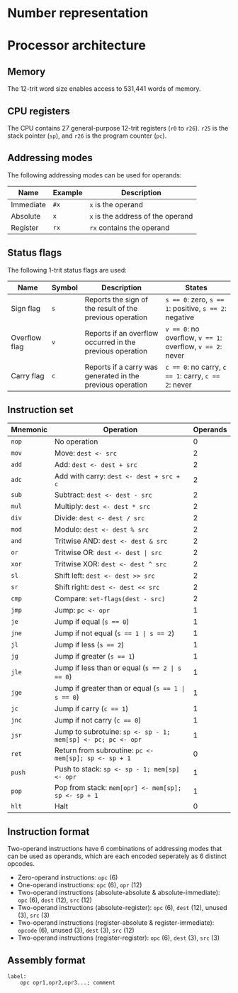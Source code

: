 # Number representation

# Processor architecture

## Memory
The 12-trit word size enables access to 531,441 words of memory. 

## CPU registers
The CPU contains 27 general-purpose 12-trit registers (`r0` to `r26`). `r25` is the stack pointer (`sp`), and `r26` is the program counter (`pc`).

## Addressing modes
The following addressing modes can be used for operands:

| Name               | Example       | Description                                  |
| ------------------ | ------------- | -------------------------------------------- |
| Immediate          | `#x`          | `x` is the operand                           |
| Absolute           | `x`           | `x` is the address of the operand            | 
| Register           | `rx`          | `rx` contains the operand                    | 

## Status flags
The following 1-trit status flags are used:

| Name               | Symbol        | Description                                                 | States                                                     |
| ------------------ | ------------- | ----------------------------------------------------------- | ---------------------------------------------------------- |
| Sign flag          | `s`           | Reports the sign of the result of the previous operation    | `s == 0`: zero, `s == 1`: positive, `s == 2`: negative     |
| Overflow flag      | `v`           | Reports if an overflow occurred in the previous operation   | `v == 0`: no overflow, `v == 1`: overflow, `v == 2`: never |
| Carry flag         | `c`           | Reports if a carry was generated in the previous operation  | `c == 0`: no carry, `c == 1`: carry, `c == 2`:  never       |

## Instruction set
| Mnemonic | Operation                                                      | Operands |
| -------- | -------------------------------------------------------------  | -------  |
| `nop`    | No operation                                                   | 0        |
| `mov`    | Move: `dest <- src`                                            | 2        |
| `add`    | Add: `dest <- dest + src`                                      | 2        |
| `adc`    | Add with carry: `dest <- dest + src + c`                       | 2        |
| `sub`    | Subtract: `dest <- dest - src`                                 | 2        |
| `mul`    | Multiply: `dest <- dest * src`                                 | 2        |
| `div`    | Divide: `dest <- dest / src`                                   | 2        |
| `mod`    | Modulo: `dest <- dest % src`                                   | 2        |
| `and`    | Tritwise AND: `dest <- dest & src`                             | 2        |
| `or`     | Tritwise OR: `dest <- dest \| src`                             | 2        |
| `xor`    | Tritwise XOR: `dest <- dest ^ src`                             | 2        |
| `sl`     | Shift left: `dest <- dest >> src`                              | 2        |
| `sr`     | Shift right: `dest <- dest << src`                             | 2        |
| `cmp`    | Compare: `set-flags(dest - src)`                               | 2        |
| `jmp`    | Jump: `pc <- opr`                                              | 1        |
| `je`     | Jump if equal (`s == 0`)                                       | 1        |
| `jne`    | Jump if not equal (`s == 1 \| s == 2`)                         | 1        |
| `jl`     | Jump if less (`s == 2`)                                        | 1        |
| `jg`     | Jump if greater (`s == 1`)                                     | 1        |
| `jle`    | Jump if less than or equal (`s == 2 \| s == 0`)                | 1        |
| `jge`    | Jump if greater than or equal (`s == 1 \| s == 0`)             | 1        |
| `jc`     | Jump if carry (`c == 1`)                                       | 1        |
| `jnc`    | Jump if not carry (`c == 0`)                                   | 1        |
| `jsr`    | Jump to subrotuine: `sp <- sp - 1; mem[sp] <- pc; pc <- opr`   | 1        |
| `ret`    | Return from subroutine: `pc <- mem[sp]; sp <- sp + 1`          | 0        |
| `push`   | Push to stack: `sp <- sp - 1; mem[sp] <- opr`                  | 1        |
| `pop`    | Pop from stack: `mem[opr] <- mem[sp]; sp <- sp + 1`            | 1        |
| `hlt`    | Halt                                                           | 0        |


## Instruction format
Two-operand instructions have 6 combinations of addressing modes that can be used as operands, which are each encoded seperately as 6 distinct opcodes.

* Zero-operand instructions: `opc` (6)
* One-operand instructions: `opc` (6), `opr` (12)
* Two-operand instructions (absolute-absolute & absolute-immediate): `opc` (6), `dest` (12), `src` (12)
* Two-operand instructions (absolute-register): `opc` (6), `dest` (12), unused (3), `src` (3)
* Two-operand instructions (register-absolute & register-immediate): `opcode` (6), unused (3), `dest` (3), `src` (12)
* Two-operand instructions (register-register): `opc` (6), `dest` (3), `src` (3)

## Assembly format
```
label:
    opc opr1,opr2,opr3...; comment 
```